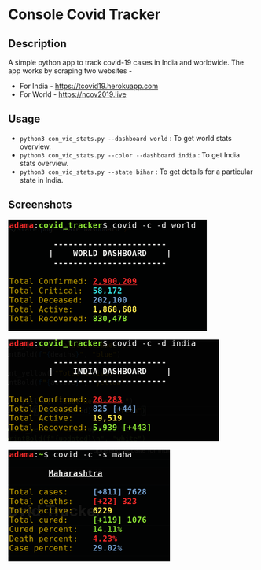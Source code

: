 # Console Covid Tracker

## Description

A simple python app to track covid-19 cases in India and worldwide. The app works by scraping two websites -

* For India - https://tcovid19.herokuapp.com
* For World - https://ncov2019.live

## Usage

* `python3 con_vid_stats.py --dashboard world` : To get world stats overview.
* `python3 con_vid_stats.py --color --dashboard india` : To get India stats overview.
* `python3 con_vid_stats.py --state bihar` : To get details for a particular state in India.

## Screenshots

![Alt](./screenshots/world_dash.png "World Dashboard")

![Alt](./screenshots/india_dash.png "India Dashboard")

![Alt](./screenshots/state.png "State Dashboard")
